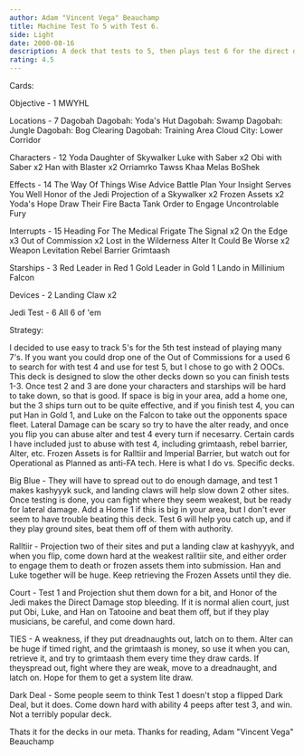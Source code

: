 ```yaml
---
author: Adam "Vincent Vega" Beauchamp
title: Machine Test To 5 with Test 6.
side: Light
date: 2000-08-16
description: A deck that tests to 5, then plays test 6 for the direct damage aspect.
rating: 4.5
---
```

Cards: 

Objective - 1
MWYHL

Locations - 7
Dagobah
Dagobah: Yoda's Hut
Dagobah: Swamp
Dagobah: Jungle
Dagobah: Bog Clearing
Dagobah: Training Area
Cloud City: Lower Corridor

Characters - 12
Yoda
Daughter of Skywalker
Luke with Saber x2
Obi with Saber x2
Han with Blaster x2
Orriamrko
Tawss Khaa
Melas
BoShek

Effects - 14
The Way Of Things
Wise Advice
Battle Plan
Your Insight Serves You Well
Honor of the Jedi
Projection of a Skywalker x2
Frozen Assets x2
Yoda's Hope
Draw Their Fire
Bacta Tank
Order to Engage
Uncontrolable Fury

Interrupts - 15
Heading For The Medical Frigate
The Signal x2
On the Edge x3
Out of Commission x2
Lost in the Wilderness
Alter
It Could Be Worse x2
Weapon Levitation
Rebel Barrier
Grimtaash

Starships - 3
Red Leader in Red 1
Gold Leader in Gold 1
Lando in Millinium Falcon

Devices - 2
Landing Claw x2

Jedi Test - 6
All 6 of 'em

Strategy: 

I decided to use easy to track 5's for the 5th test instead of playing many 7's. If you want you could drop one of the Out of Commissions for a used 6 to search for with test 4 and use for test 5, but I chose to go with 2 OOCs. This deck is designed to slow the other decks down so you can finish tests 1-3. Once test 2 and 3 are done your characters and starships will be hard to take down, so that is good. If space is big in your area, add a home one, but the 3 ships turn out to be quite effective, and if you finish test 4, you can put Han in Gold 1, and Luke on the Falcon to take out the opponents space fleet. Lateral Damage can be scary so try to have the alter ready, and once you flip you can abuse alter and test 4 every turn if necesarry. Certain cards I have included just to abuse with test 4, including grimtaash, rebel barrier, Alter, etc. Frozen Assets is for Ralltiir and Imperial Barrier, but watch out for Operational as Planned as anti-FA tech. Here is what I do vs. Specific decks.

Big Blue - They will have to spread out to do enough damage, and test 1 makes kashyyyk suck, and landing claws will help slow down 2 other sites. Once testing is done, you can fight where they seem weakest, but be ready for lateral damage. Add a Home 1 if this is big in your area, but I don't ever seem to have trouble beating this deck. Test 6 will help you catch up, and if they play ground sites, beat them off of them with authority.

Ralltiir - Projection two of their sites and put a landing claw at kashyyyk, and when you flip, come down hard at the weakest ralltiir site, and either order to engage them to death or frozen assets them into submission. Han and Luke together will be huge. Keep retrieving the Frozen Assets until they die.

Court - Test 1 and Projection shut them down for a bit, and Honor of the Jedi makes the Direct Damage stop bleeding. If it is normal alien court, just put Obi, Luke, and Han on Tatooine and beat them off, but if they play musicians, be careful, and come down hard.

TIES - A weakness, if they put dreadnaughts out, latch on to them. Alter can be huge if timed right, and the grimtaash is money, so use it when you can, retrieve it, and try to grimtaash them every time they draw cards. If theyspread out, fight where they are weak, move to a dreadnaught, and latch on. Hope for them to get a system lite draw.

Dark Deal - Some people seem to think Test 1 doesn't stop a flipped Dark Deal, but it does. Come down hard with ability 4 peeps after test 3, and win. Not a terribly popular deck.

Thats it for the decks in our meta. Thanks for reading, Adam "Vincent Vega" Beauchamp 